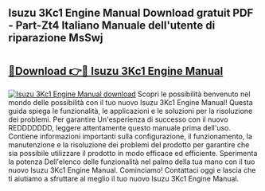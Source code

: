 ## Isuzu 3Kc1 Engine Manual Download gratuit PDF - Part-Zt4 Italiano Manuale dell'utente di riparazione MsSwj

# <h2><a href="http://dfchaq.blite.top/?on=Isuzu+3Kc1+Engine+Manual">🔗Download 👉🔴 Isuzu 3Kc1 Engine Manual</a></h2>

[![Isuzu 3Kc1 Engine Manual download](https://i.imgur.com/lujVjoI.png)](http://dfchaq.blite.top/?on=Isuzu+3Kc1+Engine+Manual)
Scopri le possibilità benvenuto nel mondo delle possibilità con il tuo nuovo Isuzu 3Kc1 Engine Manual! Questa guida spiega le funzionalità, le applicazioni e le soluzioni per la risoluzione dei problemi. Per garantire Un'esperienza di successo con il nuovo REDDDDDDD, leggere attentamente questo manuale prima dell'uso. Contiene informazioni importanti sulla configurazione, il funzionamento, la manutenzione e la risoluzione dei problemi del prodotto per garantire che sia possibile utilizzare il prodotto in modo efficace ed efficiente. Sperimenta la potenza Dell'elenco delle funzionalità nel palmo della tua mano con il tuo nuovo Isuzu 3Kc1 Engine Manual. Cominciamo! Contattaci oggi e lascia che ti aiutiamo a sfruttare al meglio il tuo nuovo Isuzu 3Kc1 Engine Manual.

